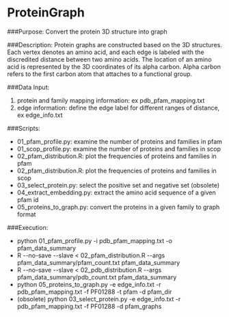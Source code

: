 # ProteinGraph

###Purpose:
Convert the protein 3D structure into graph
  
###Description:
Protein graphs are constructed based on the 3D structures. Each vertex denotes an amino acid, and each edge is labeled with the discredited distance between two amino acids. The location of an amino acid is represented by the 3D coordinates of its alpha carbon. Alpha carbon refers to the first carbon atom that attaches to a functional group.

###Data Input:
1. protein and family mapping information: ex pdb_pfam_mapping.txt
2. edge information: define the edge label for different ranges of distance, ex edge_info.txt

###Scripts:
* 01_pfam_profile.py: examine the number of proteins and families in pfam
* 01_scop_profile.py: examine the number of proteins and families in scop
* 02_pfam_distribution.R: plot the frequencies of proteins and families in pfam
* 02_pfam_distribution.R: plot the frequencies of proteins and families in scop
* 03_select_protein.py: select the positive set and negative set (obsolete)
* 04_extract_embedding.py: extract the amino acid sequence of a given pfam id
* 05_proteins_to_graph.py: convert the proteins in a given family to graph format

###Execution:
* python 01_pfam_profile.py -i pdb_pfam_mapping.txt -o pfam_data_summary
* R --no-save --slave < 02_pfam_distribution.R --args pfam_data_summary/pfam_count.txt pfam_data_summary
* R --no-save --slave < 02_pdb_distribution.R --args pfam_data_summary/pdb_count.txt pfam_data_summary
* python 05_proteins_to_graph.py -e edge_info.txt -r pdb_pfam_mapping.txt -f PF01288 -t pfam -d pfam_dir  
* (obsolete) python 03_select_protein.py -e edge_info.txt -r pdb_pfam_mapping.txt -f PF01288 -d pfam_graphs
